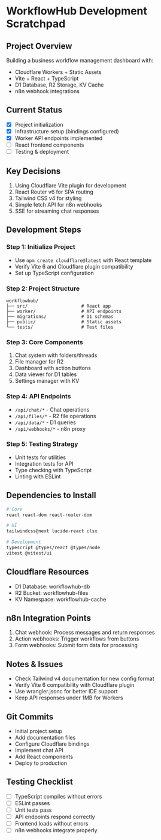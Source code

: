 # WorkflowHub Development Scratchpad

## Project Overview
Building a business workflow management dashboard with:
- Cloudflare Workers + Static Assets
- Vite + React + TypeScript
- D1 Database, R2 Storage, KV Cache
- n8n webhook integrations

## Current Status
- [x] Project initialization
- [x] Infrastructure setup (bindings configured)
- [x] Worker API endpoints implemented
- [ ] React frontend components
- [ ] Testing & deployment

## Key Decisions
1. Using Cloudflare Vite plugin for development
2. React Router v6 for SPA routing
3. Tailwind CSS v4 for styling
4. Simple fetch API for n8n webhooks
5. SSE for streaming chat responses

## Development Steps

### Step 1: Initialize Project
- Use `npm create cloudflare@latest` with React template
- Verify Vite 6 and Cloudflare plugin compatibility
- Set up TypeScript configuration

### Step 2: Project Structure
```
workflowhub/
├── src/                    # React app
├── worker/                 # API endpoints
├── migrations/             # D1 schemas
├── public/                 # Static assets
└── tests/                  # Test files
```

### Step 3: Core Components
1. Chat system with folders/threads
2. File manager for R2
3. Dashboard with action buttons
4. Data viewer for D1 tables
5. Settings manager with KV

### Step 4: API Endpoints
- `/api/chat/*` - Chat operations
- `/api/files/*` - R2 file operations
- `/api/data/*` - D1 queries
- `/api/webhooks/*` - n8n proxy

### Step 5: Testing Strategy
- Unit tests for utilities
- Integration tests for API
- Type checking with TypeScript
- Linting with ESLint

## Dependencies to Install
```bash
# Core
react react-dom react-router-dom

# UI
tailwindcss@next lucide-react clsx

# Development
typescript @types/react @types/node
vitest @vitest/ui
```

## Cloudflare Resources
- D1 Database: workflowhub-db
- R2 Bucket: workflowhub-files
- KV Namespace: workflowhub-cache

## n8n Integration Points
1. Chat webhook: Process messages and return responses
2. Action webhooks: Trigger workflows from buttons
3. Form webhooks: Submit form data for processing

## Notes & Issues
- Check Tailwind v4 documentation for new config format
- Verify Vite 6 compatibility with Cloudflare plugin
- Use wrangler.jsonc for better IDE support
- Keep API responses under 1MB for Workers

## Git Commits
- Initial project setup
- Add documentation files
- Configure Cloudflare bindings
- Implement chat API
- Add React components
- Deploy to production

## Testing Checklist
- [ ] TypeScript compiles without errors
- [ ] ESLint passes
- [ ] Unit tests pass
- [ ] API endpoints respond correctly
- [ ] Frontend loads without errors
- [ ] n8n webhooks integrate properly